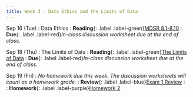 ```yaml
---
title: Week 3 - Data Ethics and the Limits of Data
---
```


Sep 16 (Tue)
: Data Ethics
  : **Reading**{: .label .label-green}[MDSR 8.1-8.10](https://mdsr-book.github.io/mdsr3e/08-ethics.html)
: **Due**{: .label .label-red}*In-class discussion worksheet due at the end of class.*

Sep 18 (Thu)
: The Limits of Data
  : **Reading**{: .label .label-green}[The Limits of Data](https://issues.org/limits-of-data-nguyen/)
: **Due**{: .label .label-red}*In-class discussion worksheet due at the end of class.*


Sep 19 (Fri)
: *No homework due this week. The discussion worksheets will count as a homework grade.*
  : **Review**{: .label .label-blue}[Exam 1 Review](#)
:  
  : **Homework**{: .label .label-purple}[Homework 2](#)